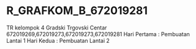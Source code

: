 # R_GRAFKOM_B_672019281
TR kelompok 4  Gradski Trgovski Centar
672019269,672019273,672019273,672019281
Hari Pertama : Pembuatan Lantai 1
Hari Kedua : Pembuatan Lantai 2
